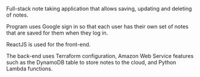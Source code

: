 Full-stack note taking application that allows saving, updating and deleting of notes.

Program uses Google sign in so that each user has their own set of notes that are saved for them when they log in.

ReactJS is used for the front-end.

The back-end uses Terraform configuration, Amazon Web Service features such as the DynamoDB table to store notes to the cloud, and Python Lambda functions.
